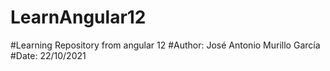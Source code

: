 # LearnAngular12
#Learning Repository from angular 12
#Author: José Antonio Murillo García
#Date: 22/10/2021